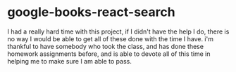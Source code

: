 # google-books-react-search

I had a really hard time with this project, if I didn't have the help I do, there is no way I would be able to get all of these done with the time I have. i'm thankful to have somebody who took the class, and has done these homework assignments before, and is able to devote all of this time in helping me to make sure I am able to pass.